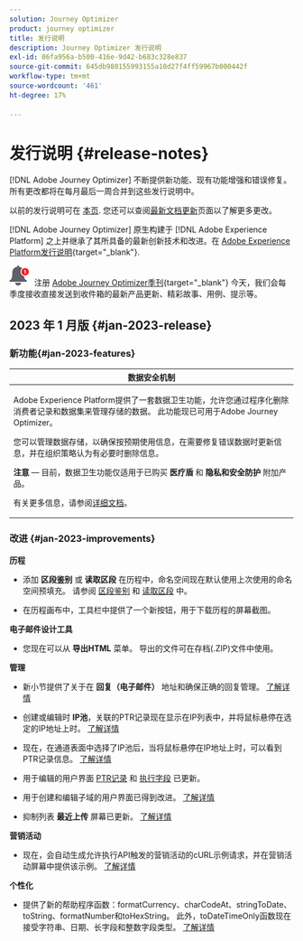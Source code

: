 ```yaml
---
solution: Journey Optimizer
product: journey optimizer
title: 发行说明
description: Journey Optimizer 发行说明
exl-id: 06fa956a-b500-416e-9d42-b683c328e837
source-git-commit: 645db980155993155a10d27f4ff59967b000442f
workflow-type: tm+mt
source-wordcount: '461'
ht-degree: 17%

---
```


# 发行说明 {#release-notes}

[!DNL Adobe Journey Optimizer] 不断提供新功能、现有功能增强和错误修复。 所有更改都将在每月最后一周合并到这些发行说明中。

以前的发行说明可在 [本页](release-notes-2022.md). 您还可以查阅[最新文档更新](documentation-updates.md)页面以了解更多更改。

[!DNL Adobe Journey Optimizer] 原生构建于 [!DNL Adobe Experience Platform] 之上并继承了其所具备的最新创新技术和改进。在 [Adobe Experience Platform发行说明](https://experienceleague.adobe.com/docs/experience-platform/release-notes/latest.html?lang=zh-Hans){target="_blank"}.

![新闻稿](../assets/do-not-localize/nl-icon.png) 注册 [Adobe Journey Optimizer季刊](https://www.adobe.com/subscription/Adobe_Journey_Optimizer_NL.html){target="_blank"} 今天，我们会每季度接收直接发送到收件箱的最新产品更新、精彩故事、用例、提示等。


## 2023 年 1 月版 {#jan-2023-release}

### 新功能{#jan-2023-features}


<table>
<thead>
<tr>
<th><strong>数据安全机制</strong><br/></th>
</tr>
</thead>
<tbody>
<tr>
<td>
<p>Adobe Experience Platform提供了一套数据卫生功能，允许您通过程序化删除消费者记录和数据集来管理存储的数据。 此功能现已可用于Adobe Journey Optimizer。 </p>
<p>您可以管理数据存储，以确保按预期使用信息，在需要修复错误数据时更新信息，并在组织策略认为有必要时删除信息。</p>
<p><strong>注意</strong>  — 目前，数据卫生功能仅适用于已购买 <strong>医疗盾</strong> 和 <strong>隐私和安全防护</strong> 附加产品。</p><p>有关更多信息，请参阅<a href="../privacy/data-hygiene.md">详细文档</a>。

</td>
</tr>
</tbody>
</table>

<!--table>
<thead>
<tr>
<th><strong>Email content templates</strong><br/></th>
</tr>
</thead>
<tbody>
<tr>
<td>
<p>You can now create standalone content templates that can be leveraged across journeys and campaigns for quick reuse.</p> 
<p>For more information, refer to the <a href="../personalization/get-started-dynamic-content.md">detailed documentation</a>.
</td>
</tr>
</tbody>
</table>
-->

### 改进 {#jan-2023-improvements}

**历程**

<!--
* The **Re-entrance wait period** field has been added to the journey properties. This field allows you to define the time to wait before allowing a profile to enter the journey again in unitary journeys (starting with an event or a segment qualification). This prevents journeys from being erroneously triggered multiple times for the same event. By default the field is set to 5 minutes. [Learn more](../building-journeys/journey-gs.md#entrance)

* Improvements have been made for **journey start and end dates**. If you have not specified a start date, it is now automatically added at publication time. For **Read segment** journeys, you can now add an end date. This allows profiles to exit automatically when the date is reached. [Learn more](../building-journeys/journey-gs.md#dates)
-->

* 添加 **区段鉴别** 或 **读取区段** 在历程中，命名空间现在默认使用上次使用的命名空间预填充。 请参阅 [区段鉴别](../building-journeys/segment-qualification-events.md#about-segment-qualification) 和 [读取区段](../building-journeys/read-segment.md#configuring-segment-trigger-activity) 中。

* 在历程画布中，工具栏中提供了一个新按钮，用于下载历程的屏幕截图。

**电子邮件设计工具**

* 您现在可以从 **导出HTML** 菜单。 导出的文件可在存档(.ZIP)文件中使用。

**管理**

* 新小节提供了关于在 **回复（电子邮件）** 地址和确保正确的回复管理。 [了解详情](../email/email-settings.md#reply-to-email)

* 创建或编辑时 **IP池**，关联的PTR记录现在显示在IP列表中，并将鼠标悬停在选定的IP地址上时。 [了解详情](../configuration/ip-pools.md#create-ip-pool)

* 现在，在通道表面中选择了IP池后，当将鼠标悬停在IP地址上时，可以看到PTR记录信息。 [了解详情](../email/email-settings.md#subdomains-and-ip-pools)

* 用于编辑的用户界面 [PTR记录](../configuration/ptr-records.md#edit-ptr-record) 和 [执行字段](../configuration/primary-email-addresses.md) 已更新。

* 用于创建和编辑子域的用户界面已得到改进。 [了解详情](../configuration/delegate-subdomain.md)

* 抑制列表 **最近上传** 屏幕已更新。 [了解详情](../configuration/manage-suppression-list.md#recent-uploads)

**营销活动**

* 现在，会自动生成允许执行API触发的营销活动的cURL示例请求，并在营销活动屏幕中提供该示例。 [了解详情](../campaigns/api-triggered-campaigns.md)

<!--
**Decision management**

* Additional parameters have been added in placements creation screen. They allow you to control whether an offer can be duplicated across multiple placements, and to specify if the offer's content and metadata should be included in the API response. [Learn more](../offers/offer-library/creating-placements.md)-->

<!--* It is now possible to reset the offer capping counter on a daily, weekly or monthly basis. [Learn more](../offers/offer-library/add-constraints.md#capping)-->

**个性化**

* 提供了新的帮助程序函数：formatCurrency、charCodeAt、stringToDate、toString、formatNumber和toHexString。 此外，toDateTimeOnly函数现在接受字符串、日期、长字段和整数字段类型。 [了解详情](../personalization/functions/functions.md)
